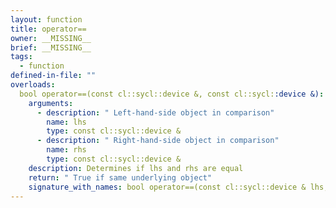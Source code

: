 ```yaml
---
layout: function
title: operator==
owner: __MISSING__
brief: __MISSING__
tags:
  - function
defined-in-file: ""
overloads:
  bool operator==(const cl::sycl::device &, const cl::sycl::device &):
    arguments:
      - description: " Left-hand-side object in comparison"
        name: lhs
        type: const cl::sycl::device &
      - description: " Right-hand-side object in comparison"
        name: rhs
        type: const cl::sycl::device &
    description: Determines if lhs and rhs are equal
    return: " True if same underlying object"
    signature_with_names: bool operator==(const cl::sycl::device & lhs, const cl::sycl::device & rhs)
---
```

